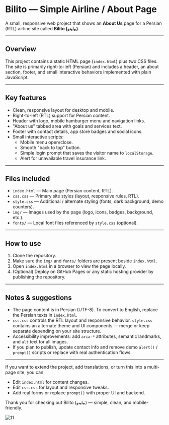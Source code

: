 # Bilito — Simple Airline / About Page

A small, responsive web project that shows an **About Us** page for a Persian (RTL) airline site called **Bilito (بیلیتو)**.  

---

## Overview
This project contains a static HTML page (`index.html`) plus two CSS files.  
The site is primarily right-to-left (Persian) and includes a header, an about section, footer, and small interactive behaviors implemented with plain JavaScript.

---

## Key features
- Clean, responsive layout for desktop and mobile.
- Right-to-left (RTL) support for Persian content.
- Header with logo, mobile hamburger menu and navigation links.
- "About us" tabbed area with goals and services text.
- Footer with contact details, app store badges and social icons.
- Small interactive scripts:
  - Mobile menu open/close.
  - Smooth "back to top" button.
  - Simple login prompt that saves the visitor name to `localStorage`.
  - Alert for unavailable travel insurance link.

---

## Files included
- `index.html` — Main page (Persian content, RTL).
- `css.css` — Primary site styles (layout, responsive rules, RTL).
- `style.css` — Additional / alternate styling (fonts, dark background, demo counters).
- `img/` — Images used by the page (logo, icons, badges, background, etc.).
- `fonts/` — Local font files referenced by `style.css` (optional).

---

## How to use
1. Clone the repository.
2. Make sure the `img/` and `fonts/` folders are present beside `index.html`.
3. Open `index.html` in a browser to view the page locally.
4. (Optional) Deploy on GitHub Pages or any static hosting provider by publishing the repository.

---

## Notes & suggestions
- The page content is in Persian (UTF-8). To convert to English, replace the Persian texts in `index.html`.
- `css.css` controls the RTL layout and responsive behavior. `style.css` contains an alternate theme and UI components — merge or keep separate depending on your site structure.
- Accessibility improvements: add `aria-*` attributes, semantic landmarks, and `alt` text for all images.
- If you plan to publish, update contact info and remove demo `alert()` / `prompt()` scripts or replace with real authentication flows.

---

If you want to extend the project, add translations, or turn this into a multi-page site, you can:
- Edit `index.html` for content changes.
- Edit `css.css` for layout and responsive tweaks.
- Add real forms or replace `prompt()` with proper UI and backend.

Thank you for checking out Bilito (بیلیتو) — simple, clean, and mobile-friendly.

![11](https://github.com/user-attachments/assets/eccae960-3357-4f91-a564-f490bc445889)
